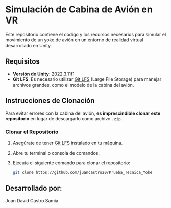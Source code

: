 # Simulación de Cabina de Avión en VR

Este repositorio contiene el código y los recursos necesarios para simular el movimiento de un yoke de avión en un entorno de realidad virtual desarrollado en Unity.

## Requisitos

- **Versión de Unity**: 2022.3.11f1
- **Git LFS**: Es necesario utilizar [Git LFS](https://git-lfs.github.com/) (Large File Storage) para manejar archivos grandes, como el modelo de la cabina del avión.

## Instrucciones de Clonación

Para evitar errores con la cabina del avión, **es imprescindible clonar este repositorio** en lugar de descargarlo como archivo `.zip`. 

### Clonar el Repositorio

1. Asegúrate de tener [Git LFS](https://git-lfs.github.com/) instalado en tu máquina.
2. Abre tu terminal o consola de comandos.
3. Ejecuta el siguiente comando para clonar el repositorio:

   ```bash
   git clone https://github.com/juancastro20/Prueba_Tecnica_Yoke

## Desarrollado por:
Juan David Castro Samia
